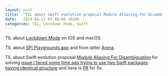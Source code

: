 ```yaml
---
layout: post
title:  "TIL about Swift evolution proposal Module Aliasing For Disambiguation"
date:   2024-04-12 07:48:00 +0200
categories: TIL, Lockdown Mode, Swift
---
```

TIL about [Lockdown Mode](https://support.apple.com/en-gb/105120) on iOS and macOS.

TIL about [SPI Playgrounds.app](https://swiftpackageindex.com/try-in-a-playground) and from latter [Arena](https://github.com/finestructure/arena).

TIL about Swift evolution proposal [Module Aliasing For Disambiguation](https://github.com/apple/swift-evolution/blob/main/proposals/0339-module-aliasing-for-disambiguation.md) for solving [issue I faced some time ago trying to use two Swift packages having identical structure](https://forums.swift.org/t/product-names-from-different-packages-collide-if-packages-are-used-as-dependencies-in-same-package/60178) and here is [PR](https://github.com/valeriyvan/swift-geometrize/pull/116) for fix.
